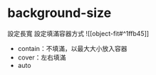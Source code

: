 # background-size
設定長寬
設定填滿容器方式
![[object-fit#^1ffb45]]
-   contain：不填滿，以最大大小放入容器
-   cover：左右填滿
-   auto
